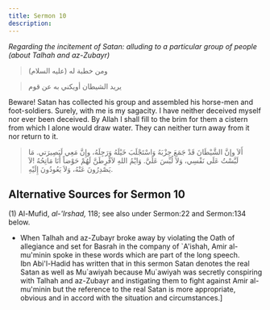 ```yaml
---
title: Sermon 10
description: 
---
```


*Regarding the incitement of Satan: alluding to a particular group of
people (about Talhah and az-Zubayr)*

> ومن خطبة له (عليه السلام)

> يريد الشيطان أويكني به عن قوم

Beware! Satan has collected his group and assembled his horse-men and
foot-soldiers. Surely, with me is my sagacity. I have neither deceived
myself nor ever been deceived. By Allah I shall fill to the brim for
them a cistern from which I alone would draw water. They can neither
turn away from it nor return to it.

> أَلاَ وإنَّ الشَّيْطَانَ قَدْ جَمَعَ حِزْبَهُ وَاسْتَجْلَبَ خَيْلَهُ وَرَجِلَهُ، وإِنَّ مَعِي لَبَصِيرَتي. مَا
> لَبَّسْتُ عَلَى نَفْسِي، وَلاَ لُبِّسَ عَلَيَّ. وَايْمُ اللهِ لاَفْرِطَنَّ لَهُمْ حَوْضاً أَنَا مَاتِحُهُ !لاَ
> يَصْدِرُونَ عَنْهُ، وَلاَ يَعُودُونَ إِلَيْهِ.

## Alternative Sources for Sermon 10

\(1\) Al-Mufid, *al-\'Irshad,* 118; see also under Sermon:22 and
Sermon:134 below.

- When Talhah and
    az-Zubayr broke away by violating the Oath of allegiance and set for
    Basrah in the company of \`A\'ishah, Amir al-mu\'minin spoke in
    these words which are part of the long speech.\
    Ibn Abi\'l-Hadid has written that in this sermon Satan denotes the
    real Satan as well as Mu\`awiyah because Mu\`awiyah was secretly
    conspiring with Talhah and az-Zubayr and instigating them to fight
    against Amir al-mu\'minin but the reference to the real Satan is
    more appropriate, obvious and in accord with the situation and
    circumstances.]
